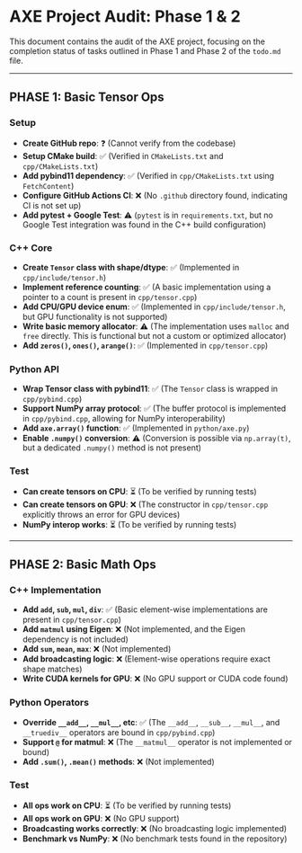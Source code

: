 # AXE Project Audit: Phase 1 & 2

This document contains the audit of the AXE project, focusing on the completion status of tasks outlined in Phase 1 and Phase 2 of the `todo.md` file.

---

##  PHASE 1: Basic Tensor Ops

### Setup
- **Create GitHub repo**: ❓ (Cannot verify from the codebase)
- **Setup CMake build**: ✅ (Verified in `CMakeLists.txt` and `cpp/CMakeLists.txt`)
- **Add pybind11 dependency**: ✅ (Verified in `cpp/CMakeLists.txt` using `FetchContent`)
- **Configure GitHub Actions CI**: ❌ (No `.github` directory found, indicating CI is not set up)
- **Add pytest + Google Test**: ⚠️ (`pytest` is in `requirements.txt`, but no Google Test integration was found in the C++ build configuration)

### C++ Core
- **Create `Tensor` class with shape/dtype**: ✅ (Implemented in `cpp/include/tensor.h`)
- **Implement reference counting**: ✅ (A basic implementation using a pointer to a count is present in `cpp/tensor.cpp`)
- **Add CPU/GPU device enum**: ✅ (Implemented in `cpp/include/tensor.h`, but GPU functionality is not supported)
- **Write basic memory allocator**: ⚠️ (The implementation uses `malloc` and `free` directly. This is functional but not a custom or optimized allocator)
- **Add `zeros()`, `ones()`, `arange()`**: ✅ (Implemented in `cpp/tensor.cpp`)

### Python API
- **Wrap Tensor class with pybind11**: ✅ (The `Tensor` class is wrapped in `cpp/pybind.cpp`)
- **Support NumPy array protocol**: ✅ (The buffer protocol is implemented in `cpp/pybind.cpp`, allowing for NumPy interoperability)
- **Add `axe.array()` function**: ✅ (Implemented in `python/axe.py`)
- **Enable `.numpy()` conversion**: ⚠️ (Conversion is possible via `np.array(t)`, but a dedicated `.numpy()` method is not present)

### Test
- **Can create tensors on CPU**: ⏳ (To be verified by running tests)
- **Can create tensors on GPU**: ❌ (The constructor in `cpp/tensor.cpp` explicitly throws an error for GPU devices)
- **NumPy interop works**: ⏳ (To be verified by running tests)

---

## PHASE 2: Basic Math Ops

### C++ Implementation
- **Add `add`, `sub`, `mul`, `div`**: ✅ (Basic element-wise implementations are present in `cpp/tensor.cpp`)
- **Add `matmul` using Eigen**: ❌ (Not implemented, and the Eigen dependency is not included)
- **Add `sum`, `mean`, `max`**: ❌ (Not implemented)
- **Add broadcasting logic**: ❌ (Element-wise operations require exact shape matches)
- **Write CUDA kernels for GPU**: ❌ (No GPU support or CUDA code found)

### Python Operators
- **Override `__add__`, `__mul__`, etc**: ✅ (The `__add__`, `__sub__`, `__mul__`, and `__truediv__` operators are bound in `cpp/pybind.cpp`)
- **Support `@` for matmul**: ❌ (The `__matmul__` operator is not implemented or bound)
- **Add `.sum()`, `.mean()` methods**: ❌ (Not implemented)

### Test
- **All ops work on CPU**: ⏳ (To be verified by running tests)
- **All ops work on GPU**: ❌ (No GPU support)
- **Broadcasting works correctly**: ❌ (No broadcasting logic implemented)
- **Benchmark vs NumPy**: ❌ (No benchmark tests found in the repository)